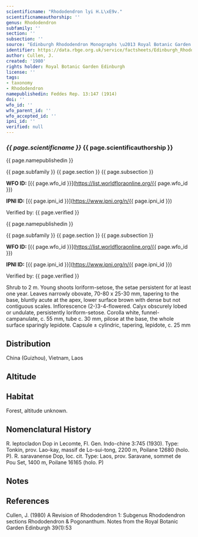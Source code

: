 ```yaml
---
scientificname: "Rhododendron lyi H.L\xE9v."
scientificnameauthorship: ''
genus: Rhododendron
subfamily: ''
section: ''
subsection: ''
source: "Edinburgh Rhododendron Monographs \u2013 Royal Botanic Garden Edinburgh"
identifier: https://data.rbge.org.uk/service/factsheets/Edinburgh_Rhododendron_Monographs.xhtml
author: Cullen, J.
created: '1980'
rights holder: Royal Botanic Garden Edinburgh
license: ''
tags:
- taxonomy
- Rhododendron
namepublishedin: Feddes Rep. 13:147 (1914)
doi: ''
wfo_id: ''
wfo_parent_id: ''
wfo_accepted_id: ''
ipni_id: ''
verified: null
---
```

### _{{ page.scientificname }}_ {{ page.scientificauthorship }}
 {{ page.namepublishedin }}

{{ page.subfamily }} {{ page.section }} {{ page.subsection }}

**WFO ID:** [{{ page.wfo_id }}](https://list.worldfloraonline.org/{{ page.wfo_id }})

**IPNI ID:** [{{ page.ipni_id }}](https://www.ipni.org/n/{{ page.ipni_id }})

Verified by: {{ page.verified }}

 {{ page.namepublishedin }}

{{ page.subfamily }} {{ page.section }} {{ page.subsection }}

**WFO ID:** [{{ page.wfo_id }}](https://list.worldfloraonline.org/{{ page.wfo_id }})

**IPNI ID:** [{{ page.ipni_id }}](https://www.ipni.org/n/{{ page.ipni_id }})

Verified by: {{ page.verified }}



Shrub to 2 m. Young shoots loriform-setose, the setae persistent for at least one year. Leaves narrowly obovate, 70-80 x 25-30 mm, tapering to the base, bluntly acute at the apex, lower surface brown with dense but not contiguous scales. Inflorescence (2-)3-4-flowered. Calyx obscurely lobed or undulate, persistently loriform-setose. Corolla white, funnel-campanulate, c. 55 mm, tube c. 30 mm, pilose at the base, the whole surface sparingly lepidote. Capsule ± cylindric, tapering, lepidote, c. 25 mm

## Distribution
China (Guizhou), Vietnam, Laos

## Altitude


## Habitat
Forest, altitude unknown.

## Nomenclatural History
R. leptocladon Dop in Lecomte, Fl. Gen. Indo-chine 3:745 (1930). Type: Tonkin, prov. Lao-kay, massif de Lo-sui-tong, 2200 m, Poilane 12680 (holo. P). R. saravanense Dop, loc. cit. Type: Laos, prov. Saravane, sommet de Pou Set, 1400 m, Poilane 16165 (holo. P)
                       
## Notes


## References

Cullen, J. (1980) A Revision of Rhododendron 1: Subgenus Rhododendron sections Rhododendron & Pogonanthum. Notes from the Royal Botanic Garden Edinburgh 39(1):53
